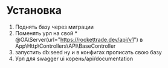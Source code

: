 # Установка
1. Поднять базу через миграции
2. Поменять урл на свой * @OA\Server(url="https://rockettrade.dev/api/v1") 
в App\Http\Controllers\API\BaseController
3. запустить db:seed ну и в конфигах прописать свою базу 
4. Урл для swagger ui корень/api/documentation